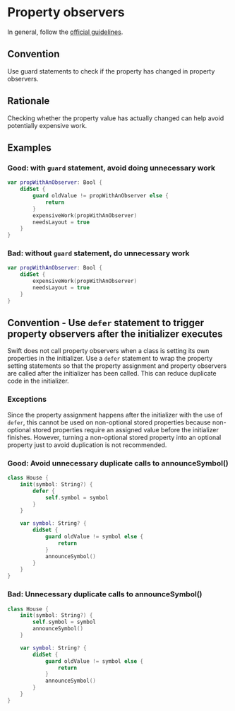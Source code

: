 # Property observers

In general, follow the [official guidelines](https://docs.swift.org/swift-book/LanguageGuide/Properties.html).

## Convention

Use guard statements to check if the property has changed in property observers.

## Rationale

Checking whether the property value has actually changed can help avoid potentially expensive work.

## Examples

### Good: with `guard` statement, avoid doing unnecessary work

``` Swift
var propWithAnObserver: Bool {
    didSet {
        guard oldValue != propWithAnObserver else {
            return
        }
        expensiveWork(propWithAnObserver)
        needsLayout = true
    }
}
```

### Bad: without `guard` statement, do unnecessary work

``` Swift
var propWithAnObserver: Bool {
    didSet {
        expensiveWork(propWithAnObserver)
        needsLayout = true
    }
}
```

## Convention - Use `defer` statement to trigger property observers after the initializer executes
Swift does not call property observers when a class is setting its own properties in the initializer. Use a `defer` statement to wrap the property setting statements so that the property assignment and property observers are called after the initializer has been called. This can reduce duplicate code in the initializer.

### Exceptions
Since the property assignment happens after the initializer with the use of `defer`, this cannot be used on non-optional stored properties because non-optional stored properties require an assigned value before the initializer finishes. However, turning a non-optional stored property into an optional property just to avoid duplication is not recommended.

### Good: Avoid unnecessary duplicate calls to announceSymbol()

``` Swift
class House {
    init(symbol: String?) {
        defer {
            self.symbol = symbol
        }
    }

    var symbol: String? {
        didSet {
            guard oldValue != symbol else {
                return
            }
            announceSymbol()
        }
    }
}
```

### Bad: Unnecessary duplicate calls to announceSymbol()

``` Swift
class House {
    init(symbol: String?) {
        self.symbol = symbol
        announceSymbol()
    }

    var symbol: String? {
        didSet {
            guard oldValue != symbol else {
                return
            }
            announceSymbol()
        }
    }
}
```
